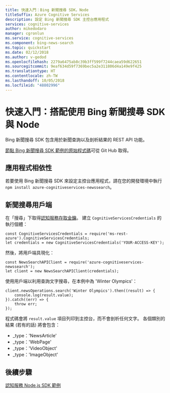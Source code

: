```yaml
---
title: 快速入門：Bing 新聞搜尋 SDK，Node
titleSuffix: Azure Cognitive Services
description: 設定 Bing 新聞搜尋 SDK 主控台應用程式
services: cognitive-services
author: mikedodaro
manager: cgronlun
ms.service: cognitive-services
ms.component: bing-news-search
ms.topic: quickstart
ms.date: 02/12/2018
ms.author: v-gedod
ms.openlocfilehash: 2279a6475ab8c39b3ff599f7244caea59d622651
ms.sourcegitcommit: 9eaf634d59f7369bec5a2e311806d4a149e9f425
ms.translationtype: HT
ms.contentlocale: zh-TW
ms.lasthandoff: 10/05/2018
ms.locfileid: "48802996"
---
```

# <a name="quickstart-bing-news-search-sdk-with-node"></a>快速入門：搭配使用 Bing 新聞搜尋 SDK 與 Node

Bing 新聞搜尋 SDK 包含用於新聞查詢以及剖析結果的 REST API 功能。 

[節點 Bing 新聞搜尋 SDK 範例的原始程式碼](https://github.com/Azure-Samples/cognitive-services-node-sdk-samples/blob/master/Samples/newsSearch.js)可從 Git Hub 取得。

## <a name="application-dependencies"></a>應用程式相依性

若要使用 Bing 新聞搜尋 SDK 來設定主控台應用程式，請在您的開發環境中執行 `npm install azure-cognitiveservices-newssearch`。

## <a name="news-search-client"></a>新聞搜尋用戶端
在「搜尋」下取得[認知服務存取金鑰](https://azure.microsoft.com/try/cognitive-services/)。 建立 `CognitiveServicesCredentials` 的執行個體：
```
const CognitiveServicesCredentials = require('ms-rest-azure').CognitiveServicesCredentials;
let credentials = new CognitiveServicesCredentials('YOUR-ACCESS-KEY');
```
然後，將用戶端具現化：
```
const NewsSearchAPIClient = require('azure-cognitiveservices-newssearch');
let client = new NewsSearchAPIClient(credentials);
```
使用用戶端以利用查詢文字搜尋，在本例中為 'Winter Olympics'：
```
client.newsOperations.search('Winter Olympics').then((result) => {
    console.log(result.value);
}).catch((err) => {
    throw err;
});

```
程式碼會將 `result.value` 項目列印到主控台，而不會剖析任何文字。 各個類別的結果 (若有的話) 將會包含：
- _type：'NewsArticle'
- _type：'WebPage'
- _type：'VideoObject'
- _type：'ImageObject'

<!-- Remove until we can replace with santized version
![News results](media/node-sdk-quickstart-results.png)
-->

## <a name="next-steps"></a>後續步驟

[認知服務 Node.js SDK 範例](https://github.com/Azure-Samples/cognitive-services-node-sdk-samples)
